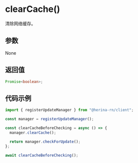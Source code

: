 # clearCache()

清除网络缓存。

## 参数

None

## 返回值

```typescript
Promise<boolean>;
```

## 代码示例

```typescript
import { registerUpdateManager } from "@herina-rn/client";

const manager = registerUpdateManager();

const clearCacheBeforeChecking = async () => {
  manager.clearCache();

  return manager.checkForUpdate();
};

await clearCacheBeforeChecking();
```
